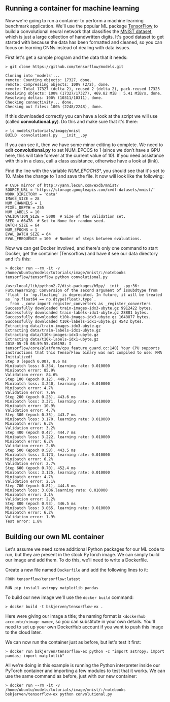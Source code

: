 ## Running a container for machine learning

Now we're going to run a container to perform a machine learning benchmark application.  We'll use the popular ML package [TensorFlow](tensorflow.org) to build a convolutional neural network that classifies the [MNIST dataset](http://yann.lecun.com/exdb/mnist/), which is just a large collection of handwritten digits.  It's good dataset to get started with because the data has been formatted and cleaned, so you can focus on learning CNNs instead of dealing with data issues.

First let's get a sample program and the data that it needs:

```
> git clone https://github.com/tensorflow/models.git

Cloning into 'models'...
remote: Counting objects: 17327, done.
remote: Compressing objects: 100% (2/2), done.
remote: Total 17327 (delta 2), reused 2 (delta 2), pack-reused 17323
Receiving objects: 100% (17327/17327), 469.82 MiB | 5.41 MiB/s, done.
Resolving deltas: 100% (10311/10311), done.
Checking connectivity... done.
Checking out files: 100% (2248/2248), done.
```

If this downloaded correctly you can have a look at the script we will use (called **convolutional.py**).  Do this and make sure that it's there:

```
> ls models/tutorials/image/mnist
BUILD  convolutional.py  __init__.py
```

If you can see it, then we have some minor editing to complete. We need to edit **convolutional.py** to set NUM_EPOCS to 1 (since we don’t have a GPU here, this will take forever at the current value of 10).  If you need assistance with this in a class, call a class assistance, otherwise have a look at (link).

Find the line with the variable *NUM_EPOCHS**, you should see that it's set to 10. Make the change to 1 and save the file. It now will look like the following:

```
# CVDF mirror of http://yann.lecun.com/exdb/mnist/
SOURCE_URL = 'https://storage.googleapis.com/cvdf-datasets/mnist/'
WORK_DIRECTORY = 'data'
IMAGE_SIZE = 28
NUM_CHANNELS = 1
PIXEL_DEPTH = 255
NUM_LABELS = 10
VALIDATION_SIZE = 5000  # Size of the validation set.
SEED = 66478  # Set to None for random seed.
BATCH_SIZE = 64
NUM_EPOCHS = 1
EVAL_BATCH_SIZE = 64
EVAL_FREQUENCY = 100  # Number of steps between evaluations.
```

Now we can get Docker involved, and there's only one command to start Docker, get the container (Tensorflow) and have it see our data directory and it's this:

```
> docker run --rm -it -v /home/ubuntu/models/tutorials/image/mnist/:/notebooks tensorflow/tensorflow python convolutional.py

/usr/local/lib/python2.7/dist-packages/h5py/__init__.py:36: FutureWarning: Conversion of the second argument of issubdtype from `float` to `np.floating` is deprecated. In future, it will be treated as `np.float64 == np.dtype(float).type`.
  from ._conv import register_converters as _register_converters
Successfully downloaded train-images-idx3-ubyte.gz 9912422 bytes.
Successfully downloaded train-labels-idx1-ubyte.gz 28881 bytes.
Successfully downloaded t10k-images-idx3-ubyte.gz 1648877 bytes.
Successfully downloaded t10k-labels-idx1-ubyte.gz 4542 bytes.
Extracting data/train-images-idx3-ubyte.gz
Extracting data/train-labels-idx1-ubyte.gz
Extracting data/t10k-images-idx3-ubyte.gz
Extracting data/t10k-labels-idx1-ubyte.gz
2018-05-26 08:59:55.416198: I tensorflow/core/platform/cpu_feature_guard.cc:140] Your CPU supports instructions that this TensorFlow binary was not compiled to use: FMA
Initialized!
Step 0 (epoch 0.00), 8.6 ms
Minibatch loss: 8.334, learning rate: 0.010000
Minibatch error: 85.9%
Validation error: 84.6%
Step 100 (epoch 0.12), 449.7 ms
Minibatch loss: 3.240, learning rate: 0.010000
Minibatch error: 4.7%
Validation error: 7.6%
Step 200 (epoch 0.23), 443.6 ms
Minibatch loss: 3.371, learning rate: 0.010000
Minibatch error: 10.9%
Validation error: 4.7%
Step 300 (epoch 0.35), 443.7 ms
Minibatch loss: 3.170, learning rate: 0.010000
Minibatch error: 6.2%
Validation error: 3.2%
Step 400 (epoch 0.47), 444.7 ms
Minibatch loss: 3.222, learning rate: 0.010000
Minibatch error: 6.2%
Validation error: 2.6%
Step 500 (epoch 0.58), 443.5 ms
Minibatch loss: 3.173, learning rate: 0.010000
Minibatch error: 6.2%
Validation error: 2.7%
Step 600 (epoch 0.70), 452.4 ms
Minibatch loss: 3.125, learning rate: 0.010000
Minibatch error: 4.7%
Validation error: 2.1%
Step 700 (epoch 0.81), 444.8 ms
Minibatch loss: 3.006,learning rate: 0.010000
Minibatch error: 3.1%
Validation error: 2.2%
Step 800 (epoch 0.93), 446.5 ms
Minibatch loss: 3.065, learning rate: 0.010000
Minibatch error: 6.2%
Validation error: 1.9%
Test error: 1.8%
```

## Building our own ML container ##

Let's assume we need some additional Python packages for our ML code to run, but they are present in the stock PyTorch image.  We can simply build our image and add them.  To do this, we'll need to write a Dockerfile.

Create a new file named `Dockerfile` and add the following lines to it:

```
FROM tensorflow/tensorflow:latest

RUN pip install astropy matplotlib pandas
```

To build our new image we'll use the `docker build` command:

```
> docker build -t bskjerven/tensorflow-ex .
```

Here were giving our image a title; the naming format is `<dockerhub account>/<image name>`, so you can substitute in your own details.  You'll need to set up your own DockerHub account if you want to push this image to the cloud later.

We can now run the container just as before, but let's test it first:

```
> docker run bskjerven/tensorflow-ex python -c "import astropy; import pandas; import matplotlib"
```

All we're doing in this example is running the Python interpreter inside our PyTorch container and importing a few modules to test that it works.  We can use the same command as before, just with our new container:

```
> docker run --rm -it -v /home/ubuntu/models/tutorials/image/mnist/:/notebooks bskjerven/tensorflow-ex python convolutional.py
```